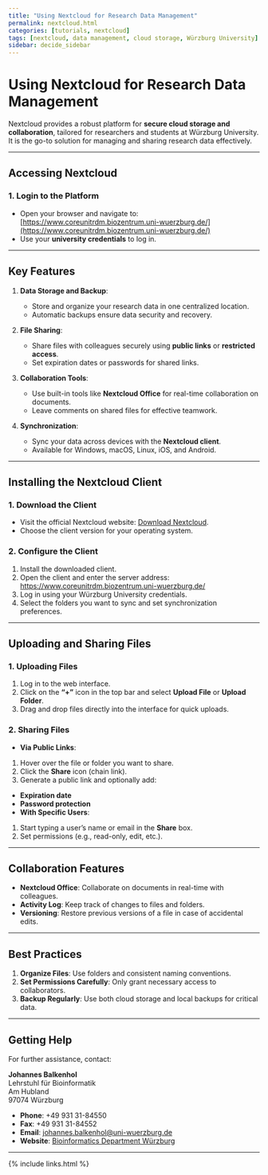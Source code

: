 ```yaml
---
title: "Using Nextcloud for Research Data Management"
permalink: nextcloud.html
categories: [tutorials, nextcloud]
tags: [nextcloud, data management, cloud storage, Würzburg University]
sidebar: decide_sidebar
---
```


# Using Nextcloud for Research Data Management

Nextcloud provides a robust platform for **secure cloud storage and collaboration**, tailored for researchers and students at Würzburg University. It is the go-to solution for managing and sharing research data effectively.

---

## **Accessing Nextcloud**

### **1. Login to the Platform**
- Open your browser and navigate to:
  [https://www.coreunitrdm.biozentrum.uni-wuerzburg.de/](https://www.coreunitrdm.biozentrum.uni-wuerzburg.de/)
- Use your **university credentials** to log in.

---

## **Key Features**
1. **Data Storage and Backup**:
   - Store and organize your research data in one centralized location.
   - Automatic backups ensure data security and recovery.

2. **File Sharing**:
   - Share files with colleagues securely using **public links** or **restricted access**.
   - Set expiration dates or passwords for shared links.

3. **Collaboration Tools**:
   - Use built-in tools like **Nextcloud Office** for real-time collaboration on documents.
   - Leave comments on shared files for effective teamwork.

4. **Synchronization**:
   - Sync your data across devices with the **Nextcloud client**.
   - Available for Windows, macOS, Linux, iOS, and Android.

---

## **Installing the Nextcloud Client**

### **1. Download the Client**
- Visit the official Nextcloud website: [Download Nextcloud](https://nextcloud.com/install/#install-clients).
- Choose the client version for your operating system.

### **2. Configure the Client**
1. Install the downloaded client.
2. Open the client and enter the server address:
https://www.coreunitrdm.biozentrum.uni-wuerzburg.de/
3. Log in using your Würzburg University credentials.
4. Select the folders you want to sync and set synchronization preferences.

---

## **Uploading and Sharing Files**

### **1. Uploading Files**
1. Log in to the web interface.
2. Click on the **“+”** icon in the top bar and select **Upload File** or **Upload Folder**.
3. Drag and drop files directly into the interface for quick uploads.

### **2. Sharing Files**
- **Via Public Links**:
1. Hover over the file or folder you want to share.
2. Click the **Share** icon (chain link).
3. Generate a public link and optionally add:
  - **Expiration date**
  - **Password protection**
- **With Specific Users**:
1. Start typing a user’s name or email in the **Share** box.
2. Set permissions (e.g., read-only, edit, etc.).

---

## **Collaboration Features**
- **Nextcloud Office**: Collaborate on documents in real-time with colleagues.
- **Activity Log**: Keep track of changes to files and folders.
- **Versioning**: Restore previous versions of a file in case of accidental edits.

---

## **Best Practices**
1. **Organize Files**: Use folders and consistent naming conventions.
2. **Set Permissions Carefully**: Only grant necessary access to collaborators.
3. **Backup Regularly**: Use both cloud storage and local backups for critical data.

---

## **Getting Help**
For further assistance, contact:

**Johannes Balkenhol**  
Lehrstuhl für Bioinformatik  
Am Hubland  
97074 Würzburg  

- **Phone**: +49 931 31-84550  
- **Fax**: +49 931 31-84552  
- **Email**: [johannes.balkenhol@uni-wuerzburg.de](mailto:johannes.balkenhol@uni-wuerzburg.de)  
- **Website**: [Bioinformatics Department Würzburg](https://www.biozentrum.uni-wuerzburg.de/bioinfo/)  


---

{% include links.html %}
